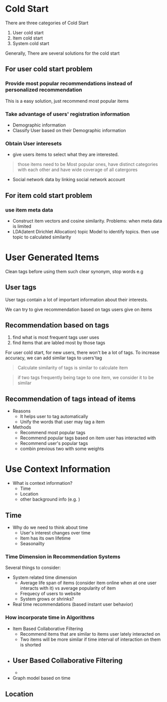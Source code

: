 # Cold Start
There are three categories of Cold Start
1. User cold start
2. Item cold start
3. System cold start

Generally, There are several solutions for the cold start
## For user cold start problem
### Provide most popular recommendations instead of personalized recommendation
This is a easy solution, just recommend most popular items
### Take advantage of users' registration information
- Demographic information
- Classify User based on their Demographic information
### Obtain User interesets
- give users items to select what they are interested.
> those items need to be Most popular ones, have distinct categories with each other and have wide coverage of all catergores
- Social network data by linking social network account
## For item cold start problem
### use item meta data   
- Construct item vectors and cosine similarity. Problems: when meta data is limited
- LDA(latent Dirichlet Allocation) topic Model to identify topics. then use topic to calculated similarity



# User Generated Items
Clean tags before using them such clear synonym, stop words e.g
## User tags
User tags contain a lot of important information about their interests. 

We can try to give recommendation based on tags users give on items
## Recommendation based on tags
1. find what is most frequent tags user uses
2. find items that are labled most by those tags

For user cold start,
for new users, there won't be a lot of tags. To increase accuracy, we can add similar tags to users'tag
> Calculate similarity of tags is similar to calculate item 

> if two tags frequently being tage to one item, we consider it to be similar


## Recommendation of tags intead of items
- Reasons
  - It helps user to tag automatically 
  - Unify the words that user may tag a item
- Methods
  - Recommend most popular tags
  - Recommend popular tags based on item user has interacted with
  - Recommend user's popular tags
  - combin previous two with some weights



# Use Context Information 
- What is context information?
  - Time
  - Location
  - other background info (e.g. )
  
## Time
- Why do we need to think about time
  - User's interest changes over time
  - Item has its own lifetime
  - Seasonailty
  
### Time Dimension in Recommendation Systems
Several things to consider:
- System related time dimension
  - Average life span of items (consider item online when at one user interacts with it) vs average popularity of item 
  - Frequecy of users to website
  - System grows or shrinks?
- Real time recommendations (based instant user behavior)
### How incorporate time in Algorithms
- Item Based Collaborative Filtering  
  - Recommend items that are similar to items user lately interacted on 
  - Two items will be more similar if time interval of interaction on them is shorted 
- User Based Collaborative Filtering
  - 
  - 
- Graph model based on time

## Location

